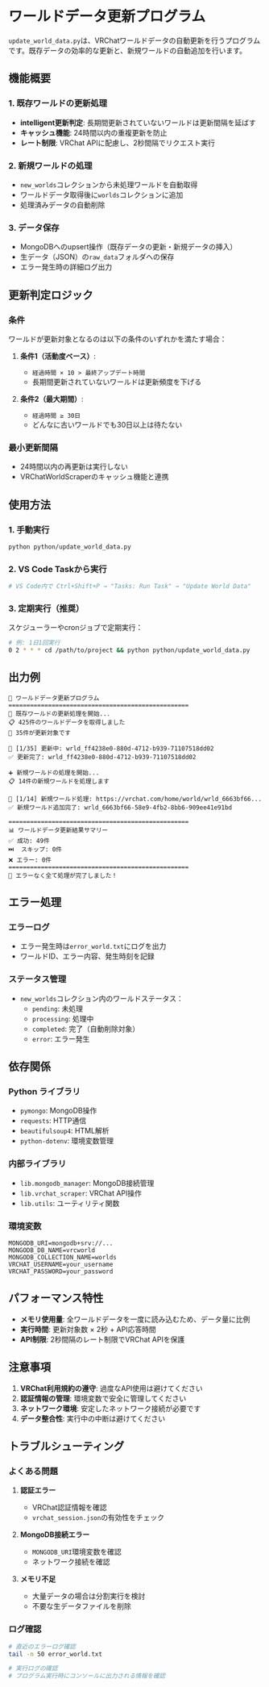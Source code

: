# ワールドデータ更新プログラム

`update_world_data.py`は、VRChatワールドデータの自動更新を行うプログラムです。既存データの効率的な更新と、新規ワールドの自動追加を行います。

## 機能概要

### 1. 既存ワールドの更新処理
- **intelligent更新判定**: 長期間更新されていないワールドは更新間隔を延ばす
- **キャッシュ機能**: 24時間以内の重複更新を防止
- **レート制限**: VRChat APIに配慮し、2秒間隔でリクエスト実行

### 2. 新規ワールドの処理
- `new_worlds`コレクションから未処理ワールドを自動取得
- ワールドデータ取得後に`worlds`コレクションに追加
- 処理済みデータの自動削除

### 3. データ保存
- MongoDBへのupsert操作（既存データの更新・新規データの挿入）
- 生データ（JSON）の`raw_data`フォルダへの保存
- エラー発生時の詳細ログ出力

## 更新判定ロジック

### 条件
ワールドが更新対象となるのは以下の条件のいずれかを満たす場合：

1. **条件1（活動度ベース）**: 
   - `経過時間 × 10 > 最終アップデート時間`
   - 長期間更新されていないワールドは更新頻度を下げる

2. **条件2（最大期間）**: 
   - `経過時間 ≥ 30日`
   - どんなに古いワールドでも30日以上は待たない

### 最小更新間隔
- 24時間以内の再更新は実行しない
- VRChatWorldScraperのキャッシュ機能と連携

## 使用方法

### 1. 手動実行
```bash
python python/update_world_data.py
```

### 2. VS Code Taskから実行
```bash
# VS Code内で Ctrl+Shift+P → "Tasks: Run Task" → "Update World Data"
```

### 3. 定期実行（推奨）
スケジューラーやcronジョブで定期実行：
```bash
# 例: 1日1回実行
0 2 * * * cd /path/to/project && python python/update_world_data.py
```

## 出力例

```
🔄 ワールドデータ更新プログラム
==================================================
🔄 既存ワールドの更新処理を開始...
📋 425件のワールドデータを取得しました
🎯 35件が更新対象です

🔄 [1/35] 更新中: wrld_ff4238e0-880d-4712-b939-71107518dd02
✅ 更新完了: wrld_ff4238e0-880d-4712-b939-71107518dd02

➕ 新規ワールドの処理を開始...
📋 14件の新規ワールドを処理します

🔄 [1/14] 新規ワールド処理: https://vrchat.com/home/world/wrld_6663bf66...
✅ 新規ワールド追加完了: wrld_6663bf66-58e9-4fb2-8bb6-909ee41e91bd

==================================================
📊 ワールドデータ更新結果サマリー
✅ 成功: 49件
⏭️  スキップ: 0件
❌ エラー: 0件
==================================================
🎉 エラーなく全て処理が完了しました！
```

## エラー処理

### エラーログ
- エラー発生時は`error_world.txt`にログを出力
- ワールドID、エラー内容、発生時刻を記録

### ステータス管理
- `new_worlds`コレクション内のワールドステータス：
  - `pending`: 未処理
  - `processing`: 処理中
  - `completed`: 完了（自動削除対象）
  - `error`: エラー発生

## 依存関係

### Python ライブラリ
- `pymongo`: MongoDB操作
- `requests`: HTTP通信
- `beautifulsoup4`: HTML解析
- `python-dotenv`: 環境変数管理

### 内部ライブラリ
- `lib.mongodb_manager`: MongoDB接続管理
- `lib.vrchat_scraper`: VRChat API操作
- `lib.utils`: ユーティリティ関数

### 環境変数
```env
MONGODB_URI=mongodb+srv://...
MONGODB_DB_NAME=vrcworld
MONGODB_COLLECTION_NAME=worlds
VRCHAT_USERNAME=your_username
VRCHAT_PASSWORD=your_password
```

## パフォーマンス特性

- **メモリ使用量**: 全ワールドデータを一度に読み込むため、データ量に比例
- **実行時間**: 更新対象数 × 2秒 + API応答時間
- **API制限**: 2秒間隔のレート制限でVRChat APIを保護

## 注意事項

1. **VRChat利用規約の遵守**: 過度なAPI使用は避けてください
2. **認証情報の管理**: 環境変数で安全に管理してください
3. **ネットワーク環境**: 安定したネットワーク接続が必要です
4. **データ整合性**: 実行中の中断は避けてください

## トラブルシューティング

### よくある問題

1. **認証エラー**
   - VRChat認証情報を確認
   - `vrchat_session.json`の有効性をチェック

2. **MongoDB接続エラー**
   - `MONGODB_URI`環境変数を確認
   - ネットワーク接続を確認

3. **メモリ不足**
   - 大量データの場合は分割実行を検討
   - 不要な生データファイルを削除

### ログ確認
```bash
# 直近のエラーログ確認
tail -n 50 error_world.txt

# 実行ログの確認
# プログラム実行時にコンソールに出力される情報を確認
```
